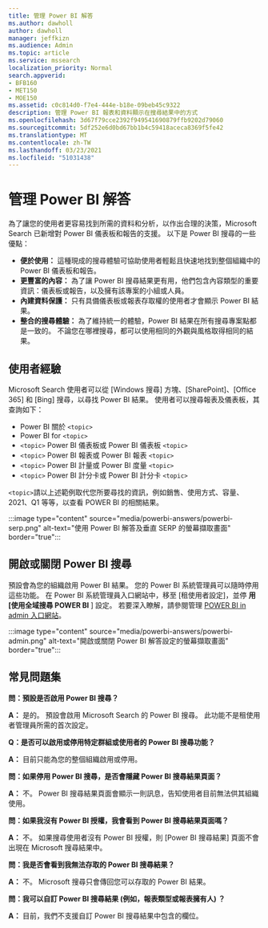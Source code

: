 ```yaml
---
title: 管理 Power BI 解答
ms.author: dawholl
author: dawholl
manager: jeffkizn
ms.audience: Admin
ms.topic: article
ms.service: mssearch
localization_priority: Normal
search.appverid:
- BFB160
- MET150
- MOE150
ms.assetid: c0c814d0-f7e4-444e-b18e-09beb45c9322
description: 管理 Power BI 報表和資料顯示在搜尋結果中的方式
ms.openlocfilehash: 3d67f79cce2392f949541690879ffb9202d79060
ms.sourcegitcommit: 5df252e6d0bd67bb1b4c59418aceca8369f5fe42
ms.translationtype: MT
ms.contentlocale: zh-TW
ms.lasthandoff: 03/23/2021
ms.locfileid: "51031438"
---
```

# <a name="manage-power-bi-answers"></a>管理 Power BI 解答

為了讓您的使用者更容易找到所需的資料和分析，以作出合理的決策，Microsoft Search 已新增對 Power BI 儀表板和報告的支援。 以下是 Power BI 搜尋的一些優點：

* **便於使用：** 這種現成的搜尋體驗可協助使用者輕鬆且快速地找到整個組織中的 Power BI 儀表板和報告。
* **更豐富的內容：** 為了讓 Power BI 搜尋結果更有用，他們包含內容類型的重要資訊：儀表板或報告，以及擁有該專案的小組或人員。
* **內建資料保護：** 只有具備儀表板或報表存取權的使用者才會顯示 Power BI 結果。
* **整合的搜尋體驗：** 為了維持統一的體驗，Power BI 結果在所有搜尋專案點都是一致的。 不論您在哪裡搜尋，都可以使用相同的外觀與風格取得相同的結果。

## <a name="what-users-experience"></a>使用者經驗

Microsoft Search 使用者可以從 [Windows 搜尋] 方塊、[SharePoint]、[Office 365] 和 [Bing] 搜尋，以尋找 Power BI 結果。 使用者可以搜尋報表及儀表板，其查詢如下：

* Power BI 關於 `<topic>`
* Power BI for `<topic>`
* `<topic>` Power BI 儀表板或 Power BI 儀表板 `<topic>`
* `<topic>` Power BI 報表或 Power BI 報表 `<topic>`
* `<topic>` Power BI 計量或 Power BI 度量 `<topic>`
* `<topic>` Power BI 計分卡或 Power BI 計分卡 `<topic>`

`<topic>`請以上述範例取代您所要尋找的資訊，例如銷售、使用方式、容量、2021、Q1 等等，以查看 POWER BI 的相關結果。

:::image type="content" source="media/powerbi-answers/powerbi-serp.png" alt-text="使用 Power BI 解答及垂直 SERP 的螢幕擷取畫面" border="true":::

## <a name="turn-power-bi-search-on-or-off"></a>開啟或關閉 Power BI 搜尋

預設會為您的組織啟用 Power BI 結果。 您的 Power BI 系統管理員可以隨時停用這些功能。 在 Power BI 系統管理員入口網站中，移至 [租使用者設定]，並停 **用 [使用全域搜尋 POWER BI** ] 設定。 若要深入瞭解，請參閱管理 [POWER BI in admin 入口網站](/power-bi/admin/service-admin-portal#use-global-search-for-power-bi-preview)。

:::image type="content" source="media/powerbi-answers/powerbi-admin.png" alt-text="開啟或關閉 Power BI 解答設定的螢幕擷取畫面" border="true":::

## <a name="frequently-asked-questions"></a>常見問題集

**問：預設是否啟用 Power BI 搜尋？**

**A：** 是的。 預設會啟用 Microsoft Search 的 Power BI 搜尋。 此功能不是租使用者管理員所需的首次設定。

**Q：是否可以啟用或停用特定群組或使用者的 Power BI 搜尋功能？**

**A：** 目前只能為您的整個組織啟用或停用。

**問：如果停用 Power BI 搜尋，是否會隱藏 Power BI 搜尋結果頁面？**

**A：** 不。 Power BI 搜尋結果頁面會顯示一則訊息，告知使用者目前無法供其組織使用。

**問：如果我沒有 Power BI 授權，我會看到 Power BI 搜尋結果頁面嗎？**

**A：** 不。 如果搜尋使用者沒有 Power BI 授權，則 [Power BI 搜尋結果] 頁面不會出現在 Microsoft 搜尋結果中。

**問：我是否會看到我無法存取的 Power BI 搜尋結果？**

**A：** 不。 Microsoft 搜尋只會傳回您可以存取的 Power BI 結果。

**問：我可以自訂 Power BI 搜尋結果 (例如，報表類型或報表擁有人) ？**

**A：** 目前，我們不支援自訂 Power BI 搜尋結果中包含的欄位。